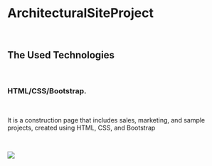<h1>ArchitecturalSiteProject</h1> <br>
<h2>The Used Technologies</h2> <br>
<h3>HTML/CSS/Bootstrap.</h3> <br>
<p>It is a construction page that includes sales, marketing, and sample projects, created using HTML, CSS, and Bootstrap</p> <br>

![](ArchitecturalSiteProject.gif)
